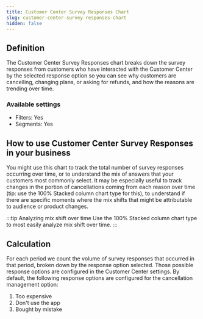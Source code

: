 ```yaml
---
title: Customer Center Survey Responses Chart
slug: customer-center-survey-responses-chart
hidden: false
---
```


## Definition

The Customer Center Survey Responses chart breaks down the survey responses from customers who have interacted with the Customer Center by the selected response option so you can see why customers are cancelling, changing plans, or asking for refunds, and how the reasons are trending over time.

### Available settings

- Filters: Yes
- Segments: Yes

## How to use Customer Center Survey Responses in your business

You might use this chart to track the total number of survey responses occurring over time, or to understand the mix of answers that your customers most commonly select. It may be especially useful to track changes in the portion of cancellations coming from each reason over time (tip: use the 100% Stacked column chart type for this), to understand if there are specific moments where the mix shifts that might be attributable to audience or product changes.

:::tip Analyzing mix shift over time
Use the 100% Stacked column chart type to most easily analyze mix shift over time.
:::

## Calculation

For each period we count the volume of survey responses that occurred in that period, broken down by the response option selected. Those possible response options are configured in the Customer Center settings. By default, the following response options are configured for the cancellation management option:

1. Too expensive
2. Don't use the app
3. Bought by mistake
